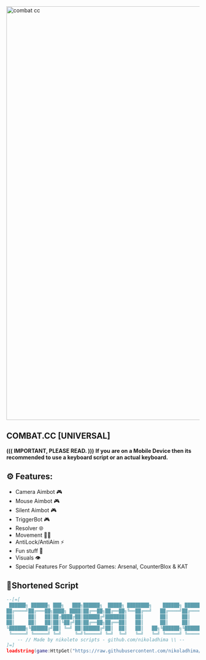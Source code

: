 <img width="2030" height="1080" alt="combat cc" src="https://github.com/user-attachments/assets/e51d4ab6-eb16-4d39-8009-5355b6078553"/>

## COMBAT.CC [UNIVERSAL]

**((( IMPORTANT, PLEASE READ. )))**
**If you are on a Mobile Device then its recommended to use a keyboard script or an actual keyboard.**

## ⚙️ Features:
- Camera Aimbot 🎮
- Mouse Aimbot 🎮
- Silent Aimbot 🎮
- TriggerBot 🎮
- Resolver 🌐
- Movement 🏃‍♂️
- AntiLock/AntiAim ⚡
- Fun stuff 👾
- Visuals 👁️
- Special Features For Supported Games: Arsenal, CounterBlox & KAT

## 🔌Shortened Script
```lua
--[=[
 ██████╗ ██████╗ ███╗   ███╗██████╗  █████╗ ████████╗    ██████╗ ██████╗
██╔════╝██╔═══██╗████╗ ████║██╔══██╗██╔══██╗╚══██╔══╝   ██╔════╝██╔════╝
██║     ██║   ██║██╔████╔██║██████╔╝███████║   ██║      ██║     ██║     
██║     ██║   ██║██║╚██╔╝██║██╔══██╗██╔══██║   ██║      ██║     ██║     
╚██████╗╚██████╔╝██║ ╚═╝ ██║██████╔╝██║  ██║   ██║   ██╗╚██████╗╚██████╗
 ╚═════╝ ╚═════╝ ╚═╝     ╚═╝╚═════╝ ╚═╝  ╚═╝   ╚═╝   ╚═╝ ╚═════╝ ╚═════╝
    -- // Made by nikoleto scripts - github.com/nikoladhima \\ --
]=]
loadstring(game:HttpGet("https://raw.githubusercontent.com/nikoladhima/combat.cc/refs/heads/main/combat.cc.lua"))()
```
<br/>

